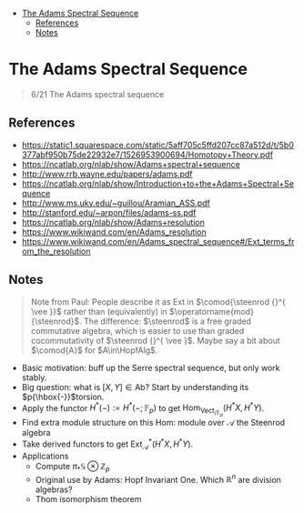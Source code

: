 -   [The Adams Spectral Sequence](#the-adams-spectral-sequence)
    -   [References](#references)
    -   [Notes](#notes)














The Adams Spectral Sequence
===========================

> 6/21 The Adams spectral sequence

References
----------

-   <https://static1.squarespace.com/static/5aff705c5ffd207cc87a512d/t/5b0377abf950b75de22932e7/1526953900694/Homotopy+Theory.pdf>
-   <https://ncatlab.org/nlab/show/Adams+spectral+sequence>
-   <http://www.rrb.wayne.edu/papers/adams.pdf>
-   <https://ncatlab.org/nlab/show/Introduction+to+the+Adams+Spectral+Sequence>
-   <http://www.ms.uky.edu/~guillou/Aramian_ASS.pdf>
-   <http://stanford.edu/~arpon/files/adams-ss.pdf>
-   <https://ncatlab.org/nlab/show/Adams+resolution>
-   <https://www.wikiwand.com/en/Adams_resolution>
-   <https://www.wikiwand.com/en/Adams_spectral_sequence#/Ext_terms_from_the_resolution>

Notes
-----

> Note from Paul: People describe it as Ext in $\comod{\steenrod {}^{ \vee }}$ rather than (equivalently) in $\operatorname{mod}{\steenrod}$. The difference: $\steenrod$ is a free graded commutative algebra, which is easier to use than graded cocommutativity of $\steenrod {}^{ \vee }$. Maybe say a bit about $\comod{A}$ for $A\in\HopfAlg$.

-   Basic motivation: buff up the Serre spectral sequence, but only work stably.
-   Big question: what is $[X, Y]\in {\mathsf{Ab}}$? Start by understanding its $p{\hbox{-}}$torsion.
-   Apply the functor $H^*({-}) := H^*({-}; {\mathbb{F}}_p)$ to get $\mathop{\mathrm{Hom}}_{{ \mathsf{Vect} }_{/{\mathbb{F}}_p}}(H^* X, H^* Y)$.
-   Find extra module structure on this Hom: module over ${\mathcal{A}}$ the Steenrod algebra
-   Take derived functors to get $\operatorname{Ext} _{{\mathcal{A}}}^*( H^*X, H^* Y)$.
-   Applications
    -   Compute $\pi_* {\mathbb{S}}\otimes{ {\mathbb{Z}}_p }$
    -   Original use by Adams: Hopf Invariant One. Which ${\mathbb{R}}^n$ are division algebras?
    -   Thom isomorphism theorem

